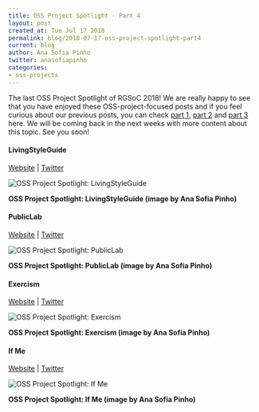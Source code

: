 ```yaml
---
title: OSS Project Spotlight - Part 4
layout: post
created_at: Tue Jul 17 2018
permalink: blog/2018-07-17-oss-project-spotlight-part4
current: blog
author: Ana Sofia Pinho
twitter: anasofiapinho
categories:
- oss-projects
---
```


The last OSS Project Spotlight of RGSoC 2018! We are really happy to see that you have enjoyed these OSS-project-focused posts and if you feel curious about our previous posts, you can check [part 1](https://railsgirlssummerofcode.org/blog/2018-06-11-oss-project-spotlight-part1), [part 2](https://railsgirlssummerofcode.org/blog/2018-06-22-oss-project-spotlight-part2) and [part 3](https://railsgirlssummerofcode.org/blog/2018-07-17-oss-project-spotlight-part3) here. We will be coming back in the next weeks with more content about this topic. See you soon!


#### <span class="color-red">LivingStyleGuide</span>
[Website](https://livingstyleguide.org) | [Twitter](https://twitter.com/LSGorg)<br>

![OSS Project Spotlight: LivingStyleGuide](/img/blog/2018/2018-06-22-oss-project-spotlight-part2-probot.png)
<div class="image-credits"><b>OSS Project Spotlight: LivingStyleGuide (image by Ana Sofia Pinho)</b></div>

#### <span class="color-red">PublicLab</span>
[Website](https://PublicLab.org) | [Twitter](https://twitter.com/PublicLab)<br>

![OSS Project Spotlight: PublicLab](/img/blog/2018/2018-06-22-oss-project-spotlight-part2-chapel.png)
<div class="image-credits"><b>OSS Project Spotlight: PublicLab (image by Ana Sofia Pinho)</b></div>

#### <span class="color-red">Exercism</span>
[Website](http://exercism.io) | [Twitter](https://twitter.com/exercism_io)<br>

![OSS Project Spotlight: Exercism](/img/blog/2018/2018-06-22-oss-project-spotlight-part2-nextcloud.png)
<div class="image-credits"><b>OSS Project Spotlight: Exercism (image by Ana Sofia Pinho)</b></div>

#### <span class="color-red">If Me</span>
[Website](https://www.if-me.org/) | [Twitter](https://twitter.com/ifmeorg)<br>

![OSS Project Spotlight: If Me](/img/blog/2018/2018-06-22-oss-project-spotlight-part2-chapel.png)
<div class="image-credits"><b>OSS Project Spotlight: If Me (image by Ana Sofia Pinho)</b></div>